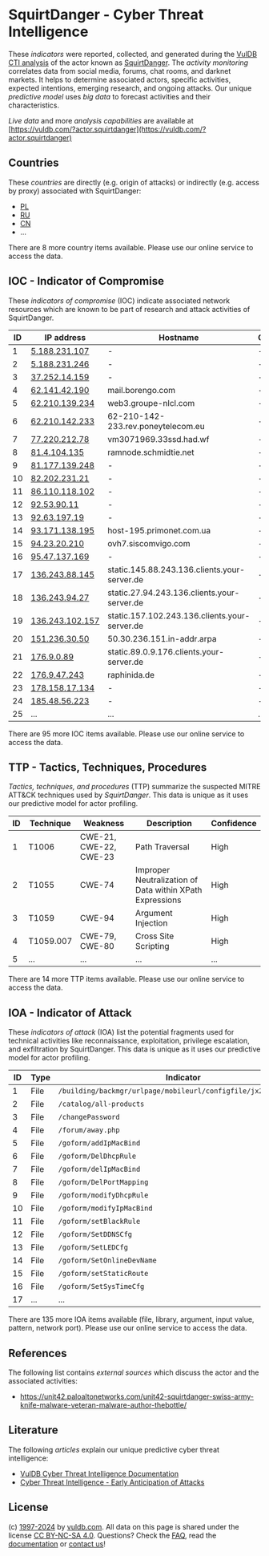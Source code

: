 # SquirtDanger - Cyber Threat Intelligence

These _indicators_ were reported, collected, and generated during the [VulDB CTI analysis](https://vuldb.com/?kb.cti) of the actor known as [SquirtDanger](https://vuldb.com/?actor.squirtdanger). The _activity monitoring_ correlates data from social media, forums, chat rooms, and darknet markets. It helps to determine associated actors, specific activities, expected intentions, emerging research, and ongoing attacks. Our unique _predictive model_ uses _big data_ to forecast activities and their characteristics.

_Live data_ and more _analysis capabilities_ are available at [https://vuldb.com/?actor.squirtdanger](https://vuldb.com/?actor.squirtdanger)

## Countries

These _countries_ are directly (e.g. origin of attacks) or indirectly (e.g. access by proxy) associated with SquirtDanger:

* [PL](https://vuldb.com/?country.pl)
* [RU](https://vuldb.com/?country.ru)
* [CN](https://vuldb.com/?country.cn)
* ...

There are 8 more country items available. Please use our online service to access the data.

## IOC - Indicator of Compromise

These _indicators of compromise_ (IOC) indicate associated network resources which are known to be part of research and attack activities of SquirtDanger.

ID | IP address | Hostname | Campaign | Confidence
-- | ---------- | -------- | -------- | ----------
1 | [5.188.231.107](https://vuldb.com/?ip.5.188.231.107) | - | - | High
2 | [5.188.231.246](https://vuldb.com/?ip.5.188.231.246) | - | - | High
3 | [37.252.14.159](https://vuldb.com/?ip.37.252.14.159) | - | - | High
4 | [62.141.42.190](https://vuldb.com/?ip.62.141.42.190) | mail.borengo.com | - | High
5 | [62.210.139.234](https://vuldb.com/?ip.62.210.139.234) | web3.groupe-nlcl.com | - | High
6 | [62.210.142.233](https://vuldb.com/?ip.62.210.142.233) | 62-210-142-233.rev.poneytelecom.eu | - | High
7 | [77.220.212.78](https://vuldb.com/?ip.77.220.212.78) | vm3071969.33ssd.had.wf | - | High
8 | [81.4.104.135](https://vuldb.com/?ip.81.4.104.135) | ramnode.schmidtie.net | - | High
9 | [81.177.139.248](https://vuldb.com/?ip.81.177.139.248) | - | - | High
10 | [82.202.231.21](https://vuldb.com/?ip.82.202.231.21) | - | - | High
11 | [86.110.118.102](https://vuldb.com/?ip.86.110.118.102) | - | - | High
12 | [92.53.90.11](https://vuldb.com/?ip.92.53.90.11) | - | - | High
13 | [92.63.197.19](https://vuldb.com/?ip.92.63.197.19) | - | - | High
14 | [93.171.138.195](https://vuldb.com/?ip.93.171.138.195) | host-195.primonet.com.ua | - | High
15 | [94.23.20.210](https://vuldb.com/?ip.94.23.20.210) | ovh7.siscomvigo.com | - | High
16 | [95.47.137.169](https://vuldb.com/?ip.95.47.137.169) | - | - | High
17 | [136.243.88.145](https://vuldb.com/?ip.136.243.88.145) | static.145.88.243.136.clients.your-server.de | - | High
18 | [136.243.94.27](https://vuldb.com/?ip.136.243.94.27) | static.27.94.243.136.clients.your-server.de | - | High
19 | [136.243.102.157](https://vuldb.com/?ip.136.243.102.157) | static.157.102.243.136.clients.your-server.de | - | High
20 | [151.236.30.50](https://vuldb.com/?ip.151.236.30.50) | 50.30.236.151.in-addr.arpa | - | High
21 | [176.9.0.89](https://vuldb.com/?ip.176.9.0.89) | static.89.0.9.176.clients.your-server.de | - | High
22 | [176.9.47.243](https://vuldb.com/?ip.176.9.47.243) | raphinida.de | - | High
23 | [178.158.17.134](https://vuldb.com/?ip.178.158.17.134) | - | - | High
24 | [185.48.56.223](https://vuldb.com/?ip.185.48.56.223) | - | - | High
25 | ... | ... | ... | ...

There are 95 more IOC items available. Please use our online service to access the data.

## TTP - Tactics, Techniques, Procedures

_Tactics, techniques, and procedures_ (TTP) summarize the suspected MITRE ATT&CK techniques used by _SquirtDanger_. This data is unique as it uses our predictive model for actor profiling.

ID | Technique | Weakness | Description | Confidence
-- | --------- | -------- | ----------- | ----------
1 | T1006 | CWE-21, CWE-22, CWE-23 | Path Traversal | High
2 | T1055 | CWE-74 | Improper Neutralization of Data within XPath Expressions | High
3 | T1059 | CWE-94 | Argument Injection | High
4 | T1059.007 | CWE-79, CWE-80 | Cross Site Scripting | High
5 | ... | ... | ... | ...

There are 14 more TTP items available. Please use our online service to access the data.

## IOA - Indicator of Attack

These _indicators of attack_ (IOA) list the potential fragments used for technical activities like reconnaissance, exploitation, privilege escalation, and exfiltration by SquirtDanger. This data is unique as it uses our predictive model for actor profiling.

ID | Type | Indicator | Confidence
-- | ---- | --------- | ----------
1 | File | `/building/backmgr/urlpage/mobileurl/configfile/jx2_config.ini` | High
2 | File | `/catalog/all-products` | High
3 | File | `/changePassword` | High
4 | File | `/forum/away.php` | High
5 | File | `/goform/addIpMacBind` | High
6 | File | `/goform/DelDhcpRule` | High
7 | File | `/goform/delIpMacBind` | High
8 | File | `/goform/DelPortMapping` | High
9 | File | `/goform/modifyDhcpRule` | High
10 | File | `/goform/modifyIpMacBind` | High
11 | File | `/goform/setBlackRule` | High
12 | File | `/goform/SetDDNSCfg` | High
13 | File | `/goform/SetLEDCfg` | High
14 | File | `/goform/SetOnlineDevName` | High
15 | File | `/goform/setStaticRoute` | High
16 | File | `/goform/SetSysTimeCfg` | High
17 | ... | ... | ...

There are 135 more IOA items available (file, library, argument, input value, pattern, network port). Please use our online service to access the data.

## References

The following list contains _external sources_ which discuss the actor and the associated activities:

* https://unit42.paloaltonetworks.com/unit42-squirtdanger-swiss-army-knife-malware-veteran-malware-author-thebottle/

## Literature

The following _articles_ explain our unique predictive cyber threat intelligence:

* [VulDB Cyber Threat Intelligence Documentation](https://vuldb.com/?kb.cti)
* [Cyber Threat Intelligence - Early Anticipation of Attacks](https://www.scip.ch/en/?labs.20201022)

## License

(c) [1997-2024](https://vuldb.com/?kb.changelog) by [vuldb.com](https://vuldb.com/?kb.about). All data on this page is shared under the license [CC BY-NC-SA 4.0](https://creativecommons.org/licenses/by-nc-sa/4.0/). Questions? Check the [FAQ](https://vuldb.com/?kb.faq), read the [documentation](https://vuldb.com/?kb) or [contact us](https://vuldb.com/?contact)!
